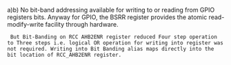 a)b) No bit-band addressing available for writing to or reading from GPIO registers bits. Anyway for GPIO, the BSRR register provides the atomic read-modify-write facility through hardware.

     But Bit-Banding on RCC AHB2ENR register reduced Four step operation to Three steps i.e. logical OR operation for writing into register was not required. Writing into Bit Banding alias maps directly into the bit location of RCC_AHB2ENR register.
